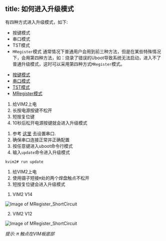 title: 如何进入升级模式
---

有四种方式进入升级模式，如下:

* 按键模式
* 串口模式
* TST模式
* `MRegister`模式
通常情况下普通用户会用到前三种方法，但是在某些特殊情况下，会用第四种方法，如：烧录了错误的Uboot导致系统无法启动，进入不了普通升级模式，这时可以采用第四种方式`MRegister`模式。

<ul class="nav nav-tabs" id="myTab" role="tablist">
  <li class="nav-item" role="presentation">
    <a class="nav-link active" id="keys-tab" data-toggle="tab" href="#keys" role="tab" aria-controls="keys" aria-selected="true">按键模式</a>
  </li>
  <li class="nav-item" role="presentation">
    <a class="nav-link" id="serial-tab" data-toggle="tab" href="#serial" role="tab" aria-controls="serial" aria-selected="false">串口模式</a>
  </li>
  <li class="nav-item" role="presentation">
    <a class="nav-link" id="tst-tab" data-toggle="tab" href="#tst" role="tab" aria-controls="tst" aria-selected="false">TST模式</a>
  </li>
  <li class="nav-item" role="presentation">
    <a class="nav-link" id="mregister-tab" data-toggle="tab" href="#mregister" role="tab" aria-controls="mregister" aria-selected="false">MRegister模式</a>
  </li>
</ul>
<div class="tab-content" id="myTabContent">
<div class="tab-pane fade show active" id="keys" role="tabpanel" aria-labelledby="keys-tab">

1. 给VIM2上电
2. 长按电源按键不松开
3. 短按复位键
4. 10秒后松开电源按键就会进入升级模式

</div>
<div class="tab-pane fade" id="serial" role="tabpanel" aria-labelledby="serial-tab">

1. 参考 [这里](/linux/zh-cn/vim1/SetupSerialTool.html) 去设置串口.
2. 确保串口连接正常并正确配置  
3. 按任意键进入uboot命令行模式 
4. 输入`update`命令进入升级模式

```
kvim2# run update
```

</div>
<div class="tab-pane fade" id="tst" role="tabpanel" aria-labelledby="tst-tab">

1. 给VIM2上电
2. 使用镊子短接`M`处的两个焊盘触点不松开
3. 短按复位键会进入升级模式

</div>
<div class="tab-pane fade" id="mregister" role="tabpanel" aria-labelledby="mregister-tab">

1. VIM2 V14

![Image of MRegister_ShortCircuit](/linux/images/vim2/MRegister_ShortCircuit_V14.png)

2. VIM2 V12

![Image of MRegister_ShortCircuit](/linux/images/vim2/MRegister_ShortCircuit.png)

*提示:  `M` 触点在VIM板底部*

</div>
</div> 


